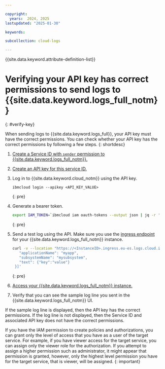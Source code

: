 ```yaml
---

copyright:
  years:  2024, 2025
lastupdated: "2025-01-30"

keywords: 

subcollection: cloud-logs

---
```


{{site.data.keyword.attribute-definition-list}}

# Verifying your API key has correct permissions to send logs to {{site.data.keyword.logs_full_notm}}
{: #verify-key}

When sending logs to {{site.data.keyword.logs_full}}, your API key must have the correct permissions. You can check whether your API key has the correct permissions by following a few steps.
{: shortdesc}

1. [Create a Service ID with `sender` permission to {{site.data.keyword.logs_full_notm}}.](/docs/cloud-logs?topic=cloud-logs-iam-ingestion-permissions&interface=ui)

2. [Create an API key for this service ID.](/docs/cloud-logs?topic=cloud-logs-iam-ingestion-serviceid-api-key&interface=ui)

3. Log in to {{site.data.keyword.cloud_notm}} using the API key.

   ```text
   ibmcloud login --apikey <API_KEY_VALUE>
   ```
   {: pre}

4. Generate a bearer token.

   ```sh
   export IAM_TOKEN=`ibmcloud iam oauth-tokens --output json | jq -r '.iam_token'`
   ```
   {: pre}

5. Send a test log using the API. Make sure you use the [ingress endpoint](/docs/cloud-logs?topic=cloud-logs-endpoints_ingress&interface=ui) for your {{site.data.keyword.logs_full_notm}} instance.

   ```sh
   curl -v --location "https://<InstanceID>.ingress.eu-es.logs.cloud.ibm.com/logs/v1/singles" --header "Content-Type: application/json" --header "Authorization: $IAM_TOKEN" --data '[{
      "applicationName": "myapp",
      "subsystemName": "mysubsystem",
      "text": {"key":"value"}
    }]'
   ```
   {: pre}

6. [Access your {{site.data.keyword.logs_full_notm}} instance.](/docs/cloud-logs?topic=cloud-logs-instance-launch&interface=ui)

7. Verify that you can see the sample log line you sent in the {{site.data.keyword.logs_full_notm}} UI.

If the sample log line is displayed, then the API key has the correct permissions. If the log line is not displayed, then the Service ID and associated API key does not have the correct permissions.

If you have the IAM permission to create policies and authorizations, you can grant only the level of access that you have as a user of the target service. For example, if you have viewer access for the target service, you can assign only the viewer role for the authorization. If you attempt to assign a higher permission such as administrator, it might appear that permission is granted, however, only the highest level permission you have for the target service, that is viewer, will be assigned. 
{: important}

